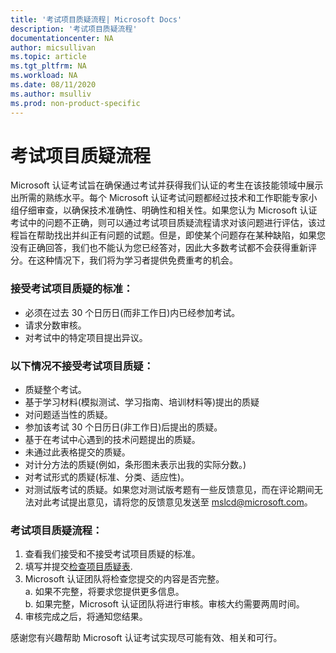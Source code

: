 ```yaml
---
title: '考试项目质疑流程| Microsoft Docs'
description: '考试项目质疑流程' 
documentationcenter: NA 
author: micsullivan
ms.topic: article
ms.tgt_pltfrm: NA
ms.workload: NA
ms.date: 08/11/2020
ms.author: msulliv
ms.prod: non-product-specific
---
```

# 考试项目质疑流程

Microsoft 认证考试旨在确保通过考试并获得我们认证的考生在该技能领域中展示出所需的熟练水平。每个 Microsoft 认证考试问题都经过技术和工作职能专家小组仔细审查，以确保技术准确性、明确性和相关性。如果您认为 Microsoft 认证考试中的问题不正确，则可以通过考试项目质疑流程请求对该问题进行评估，该过程旨在帮助找出并纠正有问题的试题。但是，即使某个问题存在某种缺陷，如果您没有正确回答，我们也不能认为您已经答对，因此大多数考试都不会获得重新评分。在这种情况下，我们将为学习者提供免费重考的机会。

### 接受考试项目质疑的标准：

- 必须在过去 30 个日历日(而非工作日)内已经参加考试。
- 请求分数审核。
- 对考试中的特定项目提出异议。

### 以下情况不接受考试项目质疑：

- 质疑整个考试。
- 基于学习材料(模拟测试、学习指南、培训材料等)提出的质疑
- 对问题适当性的质疑。
- 参加该考试 30 个日历日(非工作日)后提出的质疑。
- 基于在考试中心遇到的技术问题提出的质疑。
- 未通过此表格提交的质疑。
- 对计分方法的质疑(例如，条形图未表示出我的实际分数。)
- 对考试形式的质疑(标准、分类、适应性)。
- 对测试版考试的质疑。如果您对测试版考题有一些反馈意见，而在评论期间无法对此考试提出意见，请将您的反馈意见发送至 [mslcd@microsoft.com](mailto:mslcd@microsoft.com)。 

### 考试项目质疑流程：

1. 查看我们接受和不接受考试项目质疑的标准。
2. 填写并提交[检查项目质疑表](https://forms.office.com/Pages/ResponsePage.aspx?id=v4j5cvGGr0GRqy180BHbR_ISAtLPKo9OtWclB8hC17dUOEpJNklTMlBWWFc0UUI2VjJBTUI5REVWUC4u).
3. Microsoft 认证团队将检查您提交的内容是否完整。  
  a. 如果不完整，将要求您提供更多信息。  
  b. 如果完整，Microsoft 认证团队将进行审核。审核大约需要两周时间。
4. 审核完成之后，将通知您结果。

感谢您有兴趣帮助 Microsoft 认证考试实现尽可能有效、相关和可行。
